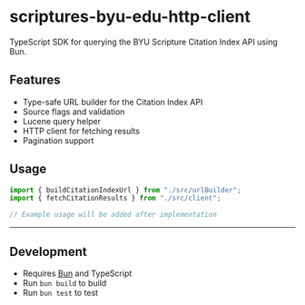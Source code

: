 # scriptures-byu-edu-http-client

TypeScript SDK for querying the BYU Scripture Citation Index API using Bun.

## Features
- Type-safe URL builder for the Citation Index API
- Source flags and validation
- Lucene query helper
- HTTP client for fetching results
- Pagination support

## Usage
```ts
import { buildCitationIndexUrl } from "./src/urlBuilder";
import { fetchCitationResults } from "./src/client";

// Example usage will be added after implementation
```

---

## Development
- Requires [Bun](https://bun.sh/) and TypeScript
- Run `bun build` to build
- Run `bun test` to test

